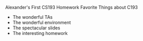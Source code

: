Alexander's First CS193 Homework
Favorite Things about C193
- The wonderful TAs
- The wonderful environment
- The spectacular slides
- The interesting homework
